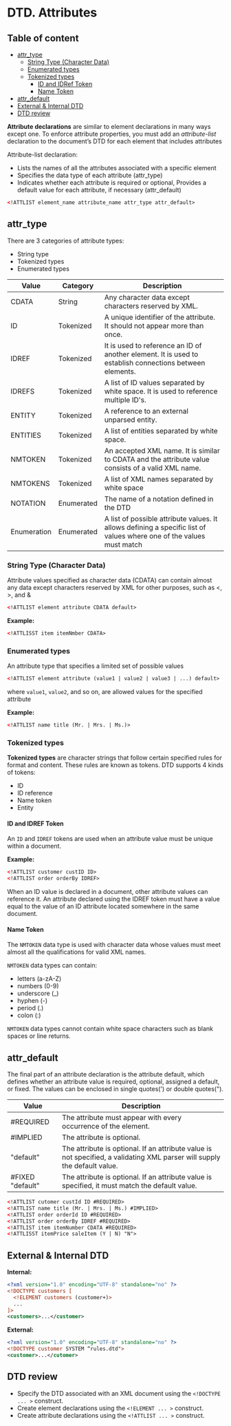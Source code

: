 # DTD. Attributes

## Table of content

- [attr_type](#attr-type)
  - [String Type (Character Data)](#string-type--character-data-)
  - [Enumerated types](#enumerated-types)
  - [Tokenized types](#tokenized-types)
    - [ID and IDRef Token](#id-and-idref-token)
    - [Name Token](#name-token)
- [attr_default](#attr-default)
- [External & Internal DTD](#external---internal-dtd)
- [DTD review](#dtd-review)

**Attribute declarations** are similar to element declarations in many ways except one.
To enforce attribute properties, you must add an _attribute-list_ declaration to the document’s DTD for each element that includes attributes

Attribute-list declaration:

- Lists the names of all the attributes associated with a specific element
- Specifies the data type of each attribute (attr_type)
- Indicates whether each attribute is required or optional, Provides a default value for each attribute, if necessary (attr_default)

```xml
<!ATTLIST element_name attribute_name attr_type attr_default>
```

## attr_type

There are 3 categories of attribute types:

- String type
- Tokenized types
- Enumerated types

| Value       | Category   | Description                                                                                                          |
| ----------- | ---------- | -------------------------------------------------------------------------------------------------------------------- |
| CDATA       | String     | Any character data except characters reserved by XML.                                                                |
| ID          | Tokenized  | A unique identifier of the attribute. It should not appear more than once.                                           |
| IDREF       | Tokenized  | It is used to reference an ID of another element. It is used to establish connections between elements.              |
| IDREFS      | Tokenized  | A list of ID values separated by white space. It is used to reference multiple ID's.                                 |
| ENTITY      | Tokenized  | A reference to an external unparsed entity.                                                                          |
| ENTITIES    | Tokenized  | A list of entities separated by white space.                                                                         |
| NMTOKEN     | Tokenized  | An accepted XML name. It is similar to CDATA and the attribute value consists of a valid XML name.                   |
| NMTOKENS    | Tokenized  | A list of XML names separated by white space                                                                         |
| NOTATION    | Enumerated | The name of a notation defined in the DTD                                                                            |
| Enumeration | Enumerated | A list of possible attribute values. It allows defining a specific list of values where one of the values must match |

### String Type (Character Data)

Attribute values specified as character data (CDATA) can contain almost any data except characters reserved by XML for other purposes, such as <, >, and &

```xml
<!ATTLIST element attribute CDATA default>
```

**Example:**

```xml
<!ATTLISST item itemNmber CDATA>
```

### Enumerated types

An attribute type that specifies a limited set of possible values

```xml
<!ATTLIST element attribute (value1 | value2 | value3 | ...) default>
```

where `value1`, `value2`, and so on, are allowed values for the specified attribute

**Example:**

```xml
<!ATTLIST name title (Mr. | Mrs. | Ms.)>
```

### Tokenized types

**Tokenized types** are character strings that follow certain specified rules for format and content. These rules are known as tokens.
DTD supports 4 kinds of tokens:

- ID
- ID reference
- Name token
- Entity

#### ID and IDREF Token

An `ID` and `IDREF` tokens are used when an attribute value must be unique within a document.

**Example:**

```xml
<!ATTLIST customer custID ID>
<!ATTLIST order orderBy IDREF>
```

When an ID value is declared in a document, other attribute values can reference it.
An attribute declared using the IDREF token must have a value equal to the value of an ID attribute located somewhere in the same document.

#### Name Token

The `NMTOKEN` data type is used with character data whose values must meet almost all the qualifications for valid XML names.

`NMTOKEN` data types can contain:

- letters (a-zA-Z)
- numbers (0-9)
- underscore (\_)
- hyphen (-)
- period (.)
- colon (:)

`NMTOKEN` data types cannot contain white space characters such as blank spaces or line returns.

## attr_default

The final part of an attribute declaration is the attribute default, which defines whether an attribute value is required, optional, assigned a default, or fixed. The values can be enclosed in single quotes(') or double quotes(").

| Value            | Description                                                                                                               |
| ---------------- | ------------------------------------------------------------------------------------------------------------------------- |
| #REQUIRED        | The attribute must appear with every occurrence of the element.                                                           |
| #IMPLIED         | The attribute is optional.                                                                                                |
| "default"        | The attribute is optional. If an attribute value is not specified, a validating XML parser will supply the default value. |
| #FIXED "default" | The attribute is optional. If an attribute value is specified, it must match the default value.                           |

```xml
<!ATTLIST cutomer custId ID #REQUIRED>
<!ATTLIST name title (Mr. | Mrs. | Ms.) #IMPLIED>
<!ATTLIST order orderId ID #REQUIRED>
<!ATTLIST order orderBy IDREF #REQUIRED>
<!ATTLIST item itemNumber CDATA #REQUIRED>
<!ATTLISST itemPrice saleItem (Y | N) "N">
```

## External & Internal DTD

**Internal:**

```xml
<?xml version="1.0" encoding="UTF-8" standalone="no" ?>
<!DOCTYPE customers [
  <!ELEMENT customers (customer+)>
  ...
]>
<customers>...</customer>
```

**External:**

```xml
<?xml version="1.0" encoding="UTF-8" standalone="no" ?>
<!DOCTYPE customer SYSTEM “rules.dtd">
<customer>...</cutomer>
```

## DTD review

- Specify the DTD associated with an XML document using the `<!DOCTYPE ... >` construct.
- Create element declarations using the `<!ELEMENT ... >` construct.
- Create attribute declarations using the `<!ATTLIST ... >` construct.
